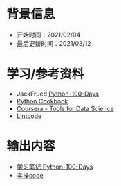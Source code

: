 # 背景信息
- 开始时间：2021/02/04 
- 最后更新时间：2021/03/12

# 学习/参考资料
- JackFrued [Python-100-Days](https://github.com/jackfrued/Python-100-Days)
- [Python Cookbook](https://python3-cookbook.readthedocs.io/zh_CN/latest/index.html)
- [Coursera - Tools for Data Science](https://www.coursera.org/learn/open-source-tools-for-data-science/home/info)
- [Lintcode](https://www.lintcode.com)

# 输出内容
- [学习笔记 Python-100-Days](https://github.com/7onelv/Python--Study/blob/main/Notes-Python-100-Days.md)
- [实操code](https://github.com/7onelv/Python-Study/tree/main/Code)
